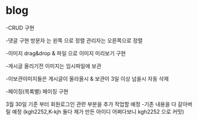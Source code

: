 # blog

-CRUD 구현

-댓글 구현 방문자 는 왼쪽 으로 정렬 관리자는 오른쪽으로 정렬 

-이미지 drag&drop & 파일 으로 이미지 미리보기 구현

-게시글 올리기전 이미지는 임시파일에 보관 

-이보관이미지들은  게시글이 올라올시 & 보관이 3일 이상 넘을시 자동 삭제 

-페이징(목록별) 페이징 구현

3월 30일 기준 부터 회원로그인 관련 부분을 추가 작업할 예정  -기존 내용을 다 갈아버릴 예정
(kgh2252,K-kjh 둘다 제가 만든 아이디 어쩌다보니 kgh2252 으로 커밋)
